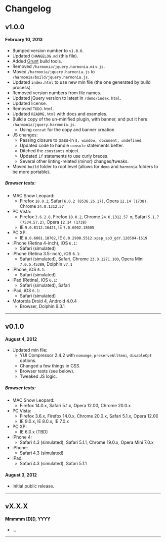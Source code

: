 # Changelog

## v1.0.0
#### February 10, 2013

* Bumped version number to `v1.0.0`.
* Updated `CHANGELOG.md` (this file).
* Added [Grunt](http://gruntjs.com/) build tools.
* Removed `/harmonia/jquery.harmonia.min.js`.
* Moved `/harmonia/jquery.harmonia.js` to `/harmonia/build/jquery.harmonia.js`.
* Updated `index.html` to use new min file (the one generated by build process).
* Removed version numbers from file names.
* Updated jQuery version to latest in `/demo/index.html`.
* Updated license.
* Removed `TODO.html`.
* Updated `README.html` with docs and examples.
* Build a copy of the un-minified plugin, with banner, and put it here: `/harmonia/jquery.harmonia.js`.
	* Using `concat` for the copy and banner creation.
* JS changes:
	* Passing closure to pass-in `$, window, document, undefined`.
	* Updated code to handle `console` statements better.
	* Ditched the `constants` object.
	* Updated `if` statements to use curly braces.
	* Several other linting-related (minor) changes/tweaks.
* Moved `build` folder to root level (allows for `demo` and `harmonia` folders to be more portable).

##### Browser tests:

* MAC Snow Leopard:
	* Firefox `18.0.2`, Safari `6.0.2 (8536.26.17)`, Opera `12.14 (1738)`, Chrome `24.0.1312.57`
* PC Vista:
	* Firefox `3.6.2.8`, Firefox `18.0.2`, Chrome `24.0.1312.57 m`, Safari `5.1.7 (7534.57.2)`, Opera `12.14 (1738)`
	* IE `9.0.8112.16421`, IE `7.0.6002.18005`
* PC XP:
    * IE `8.0.6001.18702`, IE `6.0.2900.5512.xpsp_sp3_gdr.120504-1619`
* iPhone (Retina 4-inch), iOS `6.1`:
	* Safari (simulated)
* iPhone (Retina 3.5-inch), iOS `6.1`:
	* Safari (simulated), Safari, Chrome `23.0.1271.100`, Opera Mini `7.0.5.45389`, Dolphin `v7.1`
* iPhone, iOS `6.1`:
	* Safari (simulated)
* iPad (Retina), iOS `6.1`:
	* Safari (simulated), Safari
* iPad, iOS `6.1`:
	* Safari (simulated)
* Motorola Droid 4, Android 4.0.4
	* Browser, Dolphin 9.3.1

---

## v0.1.0
#### August 4, 2012

* Updated min file:
    * YUI Compressor 2.4.2 with `nomunge`, `preserveAllSemi`, `disableOpt` options.
    * Changed a few things in CSS.
    * Browser tests (see below).
    * Tweaked JS logic.

##### Browser tests:

* MAC Snow Leopard:
    * Firefox 14.0.x, Safari 5.1.x, Opera 12.00, Chrome 20.0.x
* PC Vista:
    * Firefox 3.6.x, Firefox 14.0.x, Chrome 20.0.x, Safari 5.1.x, Opera 12.00
    * IE 9.0.x, IE 8.0.x, IE 7.0.x
* PC XP:
    * IE 6.0.x (TBD)
* iPhone 4:
    * Safari 4.3 (simulated), Safari 5.1.1, Chrome 19.0.x, Opera Mini 7.0.x
* iPhone:
    * Safari 4.3 (simulated)
* iPad:
    * Safari 4.3 (simulated), Safari 5.1.1

#### August 3, 2012

* Initial public release.

---

## vX.X.X
#### Mmmmm [D]D, YYYY

* ...

---